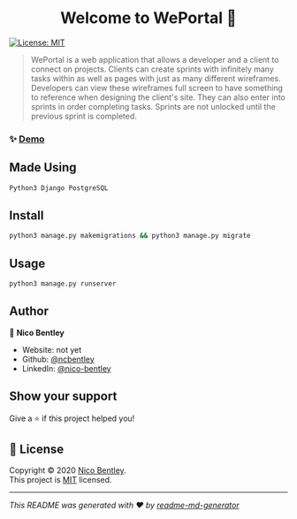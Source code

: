 <h1 align="center">Welcome to WePortal 👋</h1>
<p>
  <a href="https://opensource.org/licenses/MIT" target="_blank">
    <img alt="License: MIT" src="https://img.shields.io/badge/License-MIT-yellow.svg" />
  </a>
</p>

> WePortal is a web application that allows a developer and a client to connect on projects. Clients can create sprints with infinitely many tasks within as well as pages with just as many different wireframes. Developers can view these wireframes full screen to have something to reference when designing the client's site. They can also enter into sprints in order completing tasks. Sprints are not unlocked until the previous sprint is completed.

### ✨ [Demo](https://weportal-nb.herokuapp.com)

## Made Using

```sh
Python3 Django PostgreSQL
```

## Install

```sh
python3 manage.py makemigrations && python3 manage.py migrate
```

## Usage

```sh
python3 manage.py runserver
```

## Author

👤 **Nico Bentley**

* Website: not yet
* Github: [@ncbentley](https://github.com/ncbentley)
* LinkedIn: [@nico-bentley](https://linkedin.com/in/nico-bentley)

## Show your support

Give a ⭐️ if this project helped you!

## 📝 License

Copyright © 2020 [Nico Bentley](https://github.com/ncbentley).<br />
This project is [MIT](https://opensource.org/licenses/MIT) licensed.

***
_This README was generated with ❤️ by [readme-md-generator](https://github.com/kefranabg/readme-md-generator)_